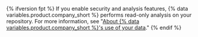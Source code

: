 {% ifversion fpt %}
If you enable security and analysis features,
{% data variables.product.company_short %} performs read-only analysis on your repository. For more information, see "[About {% data variables.product.company_short %}'s use of your data](/github/understanding-how-github-uses-and-protects-your-data/about-githubs-use-of-your-data)."
{% endif %}
